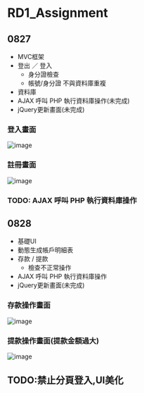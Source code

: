 # RD1_Assignment
## 0827
  - MVC框架
  - 登出 ／ 登入
    - 身分證檢查
    - 帳號/身分證 不與資料庫重複
  - 資料庫
  - AJAX 呼叫 PHP 執行資料庫操作(未完成)
  - jQuery更新畫面(未完成)
  ### 登入畫面
   ![image](https://github.com/weichen-chungyo/RD5_Assignment/blob/master/viewImages/0827.png)
  ### 註冊畫面
   ![image](https://github.com/weichen-chungyo/RD5_Assignment/blob/master/viewImages/0827(1).png)
### TODO: AJAX 呼叫 PHP 執行資料庫操作
## 0828
  - 基礎UI
  - 動態生成帳戶明細表
  - 存款 / 提款
    - 檢查不正常操作
  - AJAX 呼叫 PHP 執行資料庫操作
  - jQuery更新畫面(未完成)
  ### 存款操作畫面
  ![image](https://github.com/weichen-chungyo/RD5_Assignment/blob/master/viewImages/0828.png)
  ### 提款操作畫面(提款金額過大)
  ![image](https://github.com/weichen-chungyo/RD5_Assignment/blob/master/viewImages/0828(1).png)
## TODO:禁止分頁登入,UI美化

